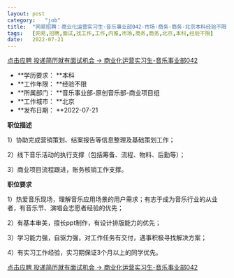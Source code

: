 ```yaml
---
layout:	post
category:	"job"
title:	"网易招聘：商业化运营实习生-音乐事业部042-市场-商务-商务-北京本科经验不限"
tags:	[网易,招聘,面试,找工作,工作,内推,市场,商务,商务,北京,本科,经验不限]
date:	2022-07-21
---
```


[点击应聘 投递简历就有面试机会 ->  商业化运营实习生-音乐事业部042](http://mobile.bole.netease.com/bole/boleDetail?id=12443&employeeId=346f03c3cda5f04c&key=all)



- **学历要求： **本科
- **工作年限： **经验不限
- **所属部门： **音乐事业部-原创音乐部-商业项目组
- **工作城市： **北京
- **发布日期： **2022-07-21



**职位描述**

1）协助完成营销策划、结案报告等信息整理及基础策划工作；

2）线下音乐活动的执行支撑（包括筹备、流程、物料、后勤等）；

3）商业项目流程跟进，账务核销工作支撑。



**职位要求**

1）热爱音乐现场，理解音乐应用场景的用户需求；有志于成为音乐行业的从业者，有音乐节、演唱会志愿者经验的优先；

2）有基本审美，擅长ppt制作，有设计排版能力的优先；

3）学习能力强，自驱力强，对工作任务有交付，遇事积极寻找解决方案；

4）有实习工作经验，实习期保证3个月以上的同学优先。



[点击应聘 投递简历就有面试机会 ->  商业化运营实习生-音乐事业部042](http://mobile.bole.netease.com/bole/boleDetail?id=12443&employeeId=346f03c3cda5f04c&key=all)